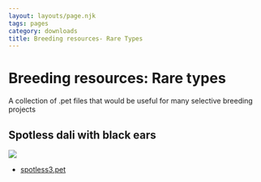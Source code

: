 ```yaml
---
layout: layouts/page.njk
tags: pages
category: downloads
title: Breeding resources- Rare Types
---
```


# Breeding resources: Rare types
A collection of .pet files that would be useful for many selective breeding projects


## Spotless dali with black ears
![](https://cdn.glitch.com/e8c48446-7221-44a1-aabd-d809cd1d1e34%2Fspotless3.png?v=1623366765747)

- [spotless3.pet](https://cdn.glitch.com/e8c48446-7221-44a1-aabd-d809cd1d1e34%2Fspotless3.pet?v=1623366801964)